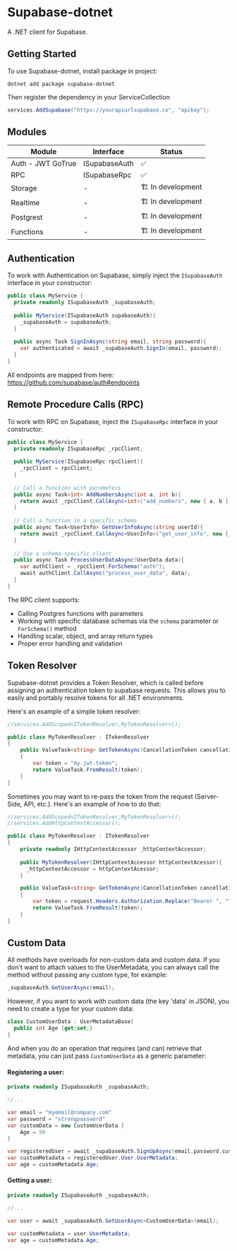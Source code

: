 **Supabase-dotnet**
================

A .NET client for Supabase.

**Getting Started**
-----------------

To use Supabase-dotnet, install package in project:

```
dotnet add package supabase-dotnet
```

Then register the dependency in your ServiceCollection

```c#
services.AddSupabase("https://yourapiurlsupabase.co", "apikey");
```

**Modules**
------------

| Module            | Interface      | Status           |
| ----------------- | -------------- | ---------------- |
| Auth - JWT GoTrue | ISupabaseAuth  | ✅               |
| RPC               | ISupabaseRpc   | ✅               |
| Storage           | -              | 🏗️ In development |
| Realtime          | -              | 🏗️ In development |
| Postgrest         | -              | 🏗️ In development |
| Functions         | -              | 🏗️ In development |

**Authentication**
-----------------

To work with Authentication on Supabase, simply inject the `ISupabaseAuth` interface in your constructor:

```c#
public class MyService {
  private readonly ISupabaseAuth _supabaseAuth;
  
  public MyService(ISupabaseAuth supabaseAuth){
    _supabaseAuth = supabaseAuth;
  }
  
  public async Task SignInAsync(string email, string password){
    var authenticated = await _supabaseAuth.SignIn(email, password);
  }
}
```

All endpoints are mapped from here: https://github.com/supabase/auth#endpoints

**Remote Procedure Calls (RPC)**
-----------------

To work with RPC on Supabase, inject the `ISupabaseRpc` interface in your constructor:

```c#
public class MyService {
  private readonly ISupabaseRpc _rpcClient;
  
  public MyService(ISupabaseRpc rpcClient){
    _rpcClient = rpcClient;
  }
  
  // Call a function with parameters
  public async Task<int> AddNumbersAsync(int a, int b){
    return await _rpcClient.CallAsync<int>("add_numbers", new { a, b });
  }
  
  // Call a function in a specific schema
  public async Task<UserInfo> GetUserInfoAsync(string userId){
    return await _rpcClient.CallAsync<UserInfo>("get_user_info", new { user_id = userId }, "auth");
  }
  
  // Use a schema-specific client
  public async Task ProcessUserDataAsync(UserData data){
    var authClient = _rpcClient.ForSchema("auth");
    await authClient.CallAsync("process_user_data", data);
  }
}
```

The RPC client supports:
- Calling Postgres functions with parameters
- Working with specific database schemas via the `schema` parameter or `ForSchema()` method
- Handling scalar, object, and array return types
- Proper error handling and validation

**Token Resolver**
-------------------

Supabase-dotnet provides a Token Resolver, which is called before assigning an authentication token to supabase requests. This allows you to easily and portably resolve tokens for all .NET environments.

Here's an example of a simple token resolver:

```c#
//services.AddScoped<ITokenResolver,MyTokenResolver>();

public class MyTokenResolver : ITokenResolver
{
    public ValueTask<string> GetTokenAsync(CancellationToken cancellationToken)
    {
        var token = "my.jwt.token";
        return ValueTask.FromResult(token);
    }
}
```

Sometimes you may want to re-pass the token from the request (Server-Side, API, etc.). Here's an example of how to do that:

```c#
//services.AddScoped<ITokenResolver,MyTokenResolver>();
//services.AddHttpContextAccessor();

public class MyTokenResolver : ITokenResolver
{
    private readonly IHttpContextAccessor _httpContextAccessor;
  
  	public MyTokenResolver(IHttpContextAccessor httpContextAcessor){
      _httpContextAccessor = httpContextAcessor;
    }

    public ValueTask<string> GetTokenAsync(CancellationToken cancellationToken)
    {
        var token = request.Headers.Authorization.Replace("Bearer ", "");
        return ValueTask.FromResult(token);
    }
}
```

**Custom Data**
----------------

All methods have overloads for non-custom data and custom data. If you don't want to attach values to the UserMetadata, you can always call the method without passing any custom type, for example:

```c#
_supabaseAuth.GetUserAsync(email);
```

However, if you want to work with custom data (the key 'data' in JSON), you need to create a type for your custom data:

```c#
class CustomUserData : UserMetadataBase{
  public int Age {get;set;}
}
```

And when you do an operation that requires (and can) retrieve that metadata, you can just pass `CustomUserData` as a generic parameter:

#### Registering a user:

```c#
private readonly ISupabaseAuth _supabaseAuth;

//...

var email = "myemail@company.com"
var password = "strongpassword"
var customData = new CustomUserData {
	Age = 50
}

var registeredUser = await _supabaseAuth.SignUpAsync(email,password,customData);
var customMetadata = registeredUser.User.UserMetadata;
var age = customMetadata.Age;
```

#### Getting a user:

```c#
private readonly ISupabaseAuth _supabaseAuth;

//...

var user = await _supabaseAuth.GetUserAsync<CustomUserData>(email);

var customMetadata = user.UserMetadata;
var age = customMetadata.Age;
```
